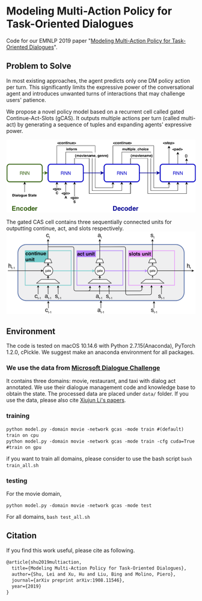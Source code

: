 # Modeling Multi-Action Policy for Task-Oriented Dialogues

Code for our EMNLP 2019 paper "[Modeling Multi-Action Policy for Task-Oriented Dialogues](https://arxiv.org/abs/1908.11546)".

## Problem to Solve
In most existing approaches, the agent predicts only one DM policy action per turn.
This significantly limits the expressive power of the conversational agent and introduces unwanted turns of interactions that may challenge users' patience.

We propose a novel policy model based on a recurrent cell called gated Continue-Act-Slots (gCAS). It outputs multiple actions per turn (called multi-act) by generating a sequence of tuples and expanding agents' expressive power.

![CAS decoder](resources/CASdecoder.png)

The gated CAS cell contains three sequentially connected units for outputting continue, act, and slots respectively.
![gCAS cell](resources/CAScell.png)


## Environment
The code is tested on macOS 10.14.6 with Python 2.7.15(Anaconda), PyTorch 1.2.0, cPickle.
We suggest make an anaconda environment for all packages.

### We use the data from [Microsoft Dialogue Challenge](https://github.com/xiul-msr/e2e_dialog_challenge)
It contains three domains: movie, restaurant, and taxi with dialog act annotated. We use their dialogue management code and knowledge base to obtain the state.
The processed data are placed under `data/` folder.
If you use the data, please also cite [Xiujun Li's papers](https://github.com/xiul-msr/e2e_dialog_challenge).


### training
```
python model.py -domain movie -network gcas -mode train #(default) train on cpu
python model.py -domain movie -network gcas -mode train -cfg cuda=True #train on gpu
```
if you want to train all domains, please consider to use the bash script `bash train_all.sh`

### testing
For the movie domain,
```
python model.py -domain movie -network gcas -mode test
```
For all domains, `bash test_all.sh`

## Citation
If you find this work useful, please cite as following.
```
@article{shu2019multiaction,
  title={Modeling Multi-Action Policy for Task-Oriented Dialogues},
  author={Shu, Lei and Xu, Hu and Liu, Bing and Molino, Piero},
  journal={arXiv preprint arXiv:1908.11546},
  year={2019}
}
```
